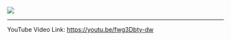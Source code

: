 [![](https://i.ytimg.com/vi/fwg3Dbty-dw/hqdefault.jpg?sqp=-oaymwEZCPYBEIoBSFXyq4qpAwsIARUAAIhCGAFwAQ==&rs=AOn4CLDknQnqiZIF6583-N6K7jiX8wVgcQ)](https://youtu.be/fwg3Dbty-dw)

----

YouTube Video Link: https://youtu.be/fwg3Dbty-dw
